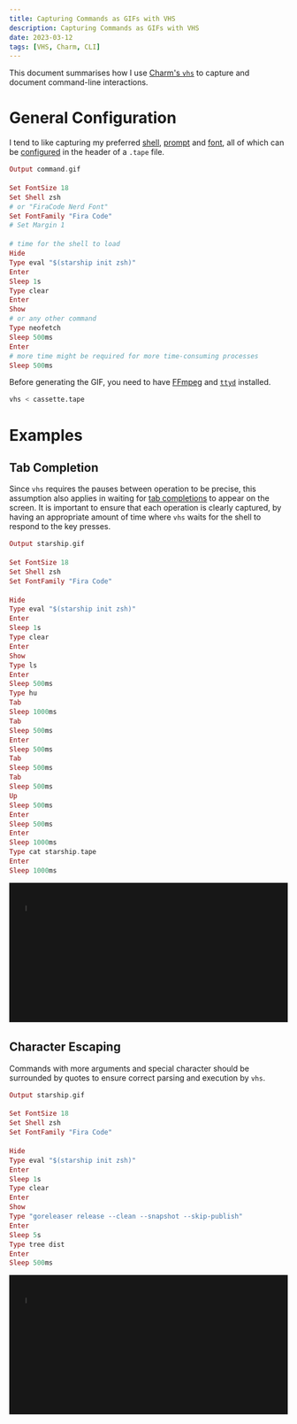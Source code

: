 ```yaml
---
title: Capturing Commands as GIFs with VHS
description: Capturing Commands as GIFs with VHS
date: 2023-03-12
tags: [VHS, Charm, CLI]
---
```

This document summarises how I use [Charm's `vhs`](https://github.com/charmbracelet/vhs) to capture and document command-line interactions.

# General Configuration
I tend to like capturing my preferred [shell](/posts/shell/#zsh), [prompt](/posts/shell/#prompt) and [font](/posts/shell/#font), all of which can be [configured](https://github.com/charmbracelet/vhs#vhs-command-reference) in the header of a `.tape` file.

```elixir
Output command.gif

Set FontSize 18
Set Shell zsh
# or "FiraCode Nerd Font"
Set FontFamily "Fira Code"
# Set Margin 1

# time for the shell to load
Hide
Type eval "$(starship init zsh)"
Enter
Sleep 1s
Type clear
Enter
Show
# or any other command
Type neofetch
Sleep 500ms
Enter
# more time might be required for more time-consuming processes
Sleep 500ms
```

Before generating the GIF, you need to have [FFmpeg](https://ffmpeg.org) and [`ttyd`](https://tsl0922.github.io/ttyd/) installed.

```sh
vhs < cassette.tape
```

# Examples
## Tab Completion
Since `vhs` requires the pauses between operation to be precise, this assumption also applies in waiting for [tab completions](/posts/shell/#completions) to appear on the screen. It is important to ensure that each operation is clearly captured, by having an appropriate amount of time where `vhs` waits for the shell to respond to the key presses.

```elixir
Output starship.gif

Set FontSize 18
Set Shell zsh
Set FontFamily "Fira Code"

Hide
Type eval "$(starship init zsh)"
Enter
Sleep 1s
Type clear
Enter
Show
Type ls
Enter
Sleep 500ms
Type hu
Tab
Sleep 1000ms
Tab
Sleep 500ms
Enter
Sleep 500ms
Tab
Sleep 500ms
Tab
Sleep 500ms
Up
Sleep 500ms
Enter
Sleep 500ms
Enter
Sleep 1000ms
Type cat starship.tape
Enter
Sleep 1000ms
```

![My command-line prompt with tab completion](/posts/shell/starship.gif "My command-line [prompt](/posts/shell/) with tab completion")

## Character Escaping
Commands with more arguments and special character should be surrounded by quotes to ensure correct parsing and execution by `vhs`.

```elixir
Output starship.gif

Set FontSize 18
Set Shell zsh
Set FontFamily "Fira Code"

Hide
Type eval "$(starship init zsh)"
Enter
Sleep 1s
Type clear
Enter
Show
Type "goreleaser release --clean --snapshot --skip-publish"
Enter
Sleep 5s
Type tree dist
Enter
Sleep 500ms
```

![GoReleaser running a non-production build](/posts/go/goreleaser/goreleaser_build_publish.gif "[GoReleaser](/posts/go/goreleaser/) running a non-production build")